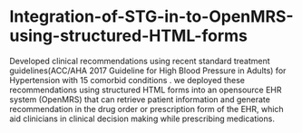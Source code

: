 # Integration-of-STG-in-to-OpenMRS-using-structured-HTML-forms
Developed clinical recommendations using recent standard treatment guidelines(ACC/AHA  2017 Guideline for High Blood Pressure in Adults) for Hypertension with 15 comorbid conditions . we deployed these recommendations using structured HTML forms into an opensource EHR system (OpenMRS) that can retrieve patient information and generate recommendation in the drug order or prescription form of the EHR, which  aid clinicians in clinical decision making while prescribing medications.
